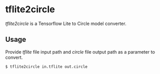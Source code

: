# tflite2circle

_tflite2circle_ is a Tensorflow Lite to Circle model converter.

## Usage

Provide _tflite_ file input path and _circle_ file output path as a parameter to convert.

```
$ tflite2circle in.tflite out.circle
```
